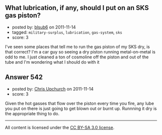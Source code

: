 ## What lubrication, if any,  should I put on an SKS gas piston?

- posted by: [blsub6](https://stackexchange.com/users/-1/18-blsub6) on 2011-11-14
- tagged: `military-surplus`, `lubrication`, `gas-system`, `sks`
- score: 3

<p>I've seen some places that tell me to run the gas piston of my SKS dry, is that correct?  I'm a car guy so seeing a dry piston running metal-on-metal is odd to me.  I just cleaned a ton of cosmoline off the piston and out of the tube and I'm wondering what I should do with it</p>



## Answer 542

- posted by: [Chris Upchurch](https://stackexchange.com/users/-1/79-chris-upchurch) on 2011-11-14
- score: 3

<p>Given the hot gasses that flow over the piston every time you fire, any lube you put on there is just going to get blown out or burnt up.  Runnning it dry is the appropriate thing to do.</p>




---

All content is licensed under the [CC BY-SA 3.0 license](https://creativecommons.org/licenses/by-sa/3.0/).
